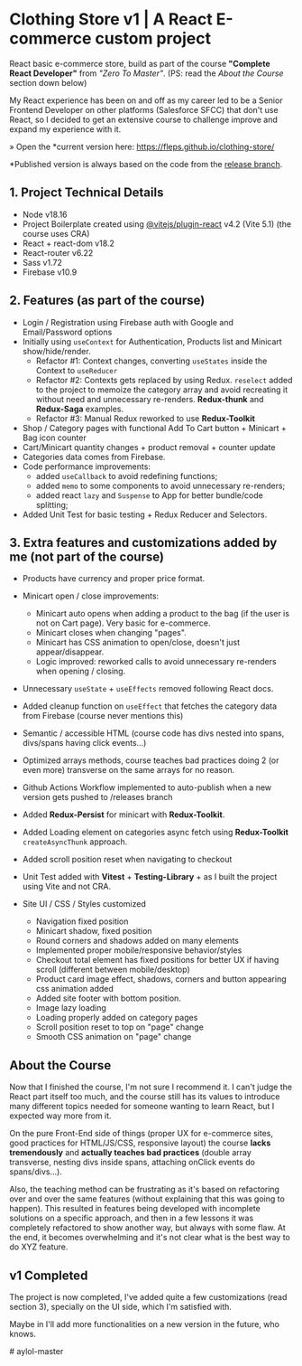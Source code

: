# Clothing Store v1 | A React E-commerce custom project

React basic e-commerce store, build as part of the course **"Complete React Developer"** from _"Zero To Master"_. (PS: read the *About the Course* section down below)

My React experience has been on and off as my career led to be a Senior Frontend Developer on other platforms (Salesforce SFCC) that don't use React, so I decided to get an extensive course to challenge improve and expand my experience with it.

» Open the *current version here: https://fleps.github.io/clothing-store/

*Published version is always based on the code from the [release branch](https://github.com/fleps/clothing-store/tree/releases).

## 1. Project Technical Details

- Node v18.16
- Project Boilerplate created using [@vitejs/plugin-react](https://github.com/vitejs/vite-plugin-react/blob/main/packages/plugin-react/README.md) v4.2 (Vite 5.1) (the course uses CRA)
- React + react-dom v18.2
- React-router v6.22
- Sass v1.72
- Firebase v10.9

## 2. Features (as part of the course)
- Login / Registration using Firebase auth with Google and Email/Password options
- Initially using `useContext` for Authentication, Products list and Minicart show/hide/render.
  - Refactor #1: Context changes, converting `useStates` inside the Context to `useReducer`
  - Refactor #2: Contexts gets replaced by using Redux. `reselect` added to the project to memoize the category array and avoid recreating it without need and unnecessary re-renders. **Redux-thunk** and **Redux-Saga** examples.
  - Refactor #3: Manual Redux reworked to use **Redux-Toolkit**
- Shop / Category pages with functional Add To Cart button + Minicart + Bag icon counter
- Cart/Minicart quantity changes + product removal + counter update
- Categories data comes from Firebase.
- Code performance improvements:
  - added `useCallback` to avoid redefining functions;
  - added `memo` to some components to avoid unnecessary re-renders;
  - added react `lazy` and `Suspense` to App for better bundle/code splitting;
- Added Unit Test for basic testing + Redux Reducer and Selectors.

## 3. Extra features and customizations added by me (not part of the course)
- Products have currency and proper price format.
- Minicart open / close improvements:
  - Minicart auto opens when adding a product to the bag (if the user is not on Cart page). Very basic for e-commerce.
  - Minicart closes when changing "pages".
  - Minicart has CSS animation to open/close, doesn't just appear/disappear.
  - Logic improved: reworked calls to avoid unnecessary re-renders when opening / closing.

- Unnecessary `useState` + `useEffects` removed following React docs.
- Added cleanup function on `useEffect` that fetches the category data from Firebase (course never mentions this)
- Semantic / accessible HTML (course code has divs nested into spans, divs/spans having click events...)
- Optimized arrays methods, course teaches bad practices doing 2 (or even more) transverse on the same arrays for no reason.
- Github Actions Workflow implemented to auto-publish when a new version gets pushed to /releases branch
- Added **Redux-Persist** for minicart with **Redux-Toolkit**.
- Added Loading element on categories async fetch using **Redux-Toolkit** `createAsyncThunk` approach.
- Added scroll position reset when navigating to checkout
- Unit Test added with **Vitest** + **Testing-Library** + as I built the project using Vite and not CRA.
- Site UI / CSS / Styles customized
  - Navigation fixed position
  - Minicart shadow, fixed position
  - Round corners and shadows added on many elements
  - Implemented proper mobile/responsive behavior/styles
  - Checkout total element has fixed positions for better UX if having scroll (different between mobile/desktop)
  - Product card image effect, shadows, corners and button appearing css animation added
  - Added site footer with bottom position.
  - Image lazy loading
  - Loading properly added on category pages
  - Scroll position reset to top on "page" change
  - Smooth CSS animation on "page" change

## About the Course
Now that I finished the course, I'm not sure I recommend it. I can't judge the React part itself too much, and the course still has its values to introduce many different topics needed for someone wanting to learn React, but I expected way more from it.

On the pure Front-End side of things (proper UX for e-commerce sites, good practices for HTML/JS/CSS, responsive layout) the course **lacks tremendously** and **actually teaches bad practices** (double array transverse, nesting divs inside spans, attaching onClick events do spans/divs...).

Also, the teaching method can be frustrating as it's based on refactoring over and over the same features (without explaining that this was going to happen). This resulted in features being developed with incomplete solutions on a specific approach, and then in a few lessons it was completely refactored to show another way, but always with some flaw. At the end, it becomes overwhelming and it's not clear what is the best way to do XYZ feature.

## v1 Completed
The project is now completed, I've added quite a few customizations (read section 3), specially on the UI side, which I'm satisfied with.

Maybe in I'll add more functionalities on a new version in the future, who knows.




#   a y l o l - m a s t e r  
 